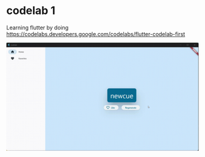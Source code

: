 # codelab 1

Learning flutter by doing https://codelabs.developers.google.com/codelabs/flutter-codelab-first

![demo](recording.gif)